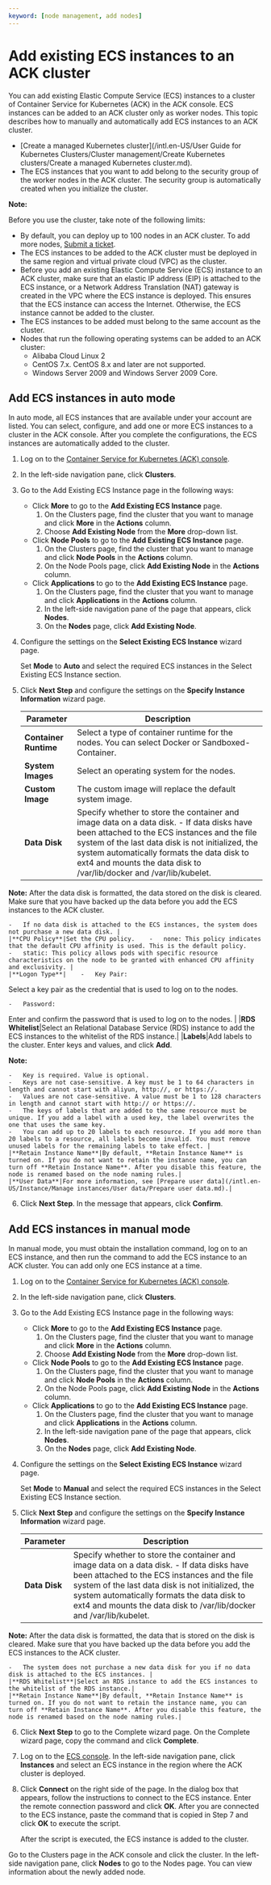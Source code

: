 ```yaml
---
keyword: [node management, add nodes]
---
```


# Add existing ECS instances to an ACK cluster

You can add existing Elastic Compute Service \(ECS\) instances to a cluster of Container Service for Kubernetes \(ACK\) in the ACK console. ECS instances can be added to an ACK cluster only as worker nodes. This topic describes how to manually and automatically add ECS instances to an ACK cluster.

-   [Create a managed Kubernetes cluster](/intl.en-US/User Guide for Kubernetes Clusters/Cluster management/Create Kubernetes clusters/Create a managed Kubernetes cluster.md).
-   The ECS instances that you want to add belong to the security group of the worker nodes in the ACK cluster. The security group is automatically created when you initialize the cluster.

**Note:**

Before you use the cluster, take note of the following limits:

-   By default, you can deploy up to 100 nodes in an ACK cluster. To add more nodes, [Submit a ticket](https://workorder-intl.console.aliyun.com/console.htm).
-   The ECS instances to be added to the ACK cluster must be deployed in the same region and virtual private cloud \(VPC\) as the cluster.
-   Before you add an existing Elastic Compute Service \(ECS\) instance to an ACK cluster, make sure that an elastic IP address \(EIP\) is attached to the ECS instance, or a Network Address Translation \(NAT\) gateway is created in the VPC where the ECS instance is deployed. This ensures that the ECS instance can access the Internet. Otherwise, the ECS instance cannot be added to the cluster.
-   The ECS instances to be added must belong to the same account as the cluster.
-   Nodes that run the following operating systems can be added to an ACK cluster:
    -   Alibaba Cloud Linux 2
    -   CentOS 7.x. CentOS 8.x and later are not supported.
    -   Windows Server 2009 and Windows Server 2009 Core.

## Add ECS instances in auto mode

In auto mode, all ECS instances that are available under your account are listed. You can select, configure, and add one or more ECS instances to a cluster in the ACK console. After you complete the configurations, the ECS instances are automatically added to the cluster.

1.  Log on to the [Container Service for Kubernetes \(ACK\) console](https://cs.console.aliyun.com).

2.  In the left-side navigation pane, click **Clusters**.

3.  Go to the Add Existing ECS Instance page in the following ways:

    -   Click **More** to go to the **Add Existing ECS Instance** page.
        1.  On the Clusters page, find the cluster that you want to manage and click **More** in the **Actions** column.
        2.  Choose **Add Existing Node** from the **More** drop-down list.
    -   Click **Node Pools** to go to the **Add Existing ECS Instance** page.
        1.  On the Clusters page, find the cluster that you want to manage and click **Node Pools** in the **Actions** column.
        2.  On the Node Pools page, click **Add Existing Node** in the **Actions** column.
    -   Click **Applications** to go to the **Add Existing ECS Instance** page.
        1.  On the Clusters page, find the cluster that you want to manage and click **Applications** in the **Actions** column.
        2.  In the left-side navigation pane of the page that appears, click **Nodes**.
        3.  On the **Nodes** page, click **Add Existing Node**.
4.  Configure the settings on the **Select Existing ECS Instance** wizard page.

    Set **Mode** to **Auto** and select the required ECS instances in the Select Existing ECS Instance section.

5.  Click **Next Step** and configure the settings on the **Specify Instance Information** wizard page.

    |Parameter|Description|
    |---------|-----------|
    |**Container Runtime**|Select a type of container runtime for the nodes. You can select Docker or Sandboxed-Container.|
    |**System Images**|Select an operating system for the nodes.|
    |**Custom Image**|The custom image will replace the default system image.|
    |**Data Disk**|Specify whether to store the container and image data on a data disk.    -   If data disks have been attached to the ECS instances and the file system of the last data disk is not initialized, the system automatically formats the data disk to ext4 and mounts the data disk to /var/lib/docker and /var/lib/kubelet.

**Note:** After the data disk is formatted, the data stored on the disk is cleared. Make sure that you have backed up the data before you add the ECS instances to the ACK cluster.

    -   If no data disk is attached to the ECS instances, the system does not purchase a new data disk. |
    |**CPU Policy**|Set the CPU policy.    -   none: This policy indicates that the default CPU affinity is used. This is the default policy.
    -   static: This policy allows pods with specific resource characteristics on the node to be granted with enhanced CPU affinity and exclusivity. |
    |**Logon Type**|    -   Key Pair:

Select a key pair as the credential that is used to log on to the nodes.

    -   Password:

Enter and confirm the password that is used to log on to the nodes. |
    |**RDS Whitelist**|Select an Relational Database Service \(RDS\) instance to add the ECS instances to the whitelist of the RDS instance.|
    |**Labels**|Add labels to the cluster. Enter keys and values, and click **Add**.

**Note:**

    -   Key is required. Value is optional.
    -   Keys are not case-sensitive. A key must be 1 to 64 characters in length and cannot start with aliyun, http://, or https://.
    -   Values are not case-sensitive. A value must be 1 to 128 characters in length and cannot start with http:// or https://.
    -   The keys of labels that are added to the same resource must be unique. If you add a label with a used key, the label overwrites the one that uses the same key.
    -   You can add up to 20 labels to each resource. If you add more than 20 labels to a resource, all labels become invalid. You must remove unused labels for the remaining labels to take effect. |
    |**Retain Instance Name**|By default, **Retain Instance Name** is turned on. If you do not want to retain the instance name, you can turn off **Retain Instance Name**. After you disable this feature, the node is renamed based on the node naming rules.|
    |**User Data**|For more information, see [Prepare user data](/intl.en-US/Instance/Manage instances/User data/Prepare user data.md).|

6.  Click **Next Step**. In the message that appears, click **Confirm**.


## Add ECS instances in manual mode

In manual mode, you must obtain the installation command, log on to an ECS instance, and then run the command to add the ECS instance to an ACK cluster. You can add only one ECS instance at a time.

1.  Log on to the [Container Service for Kubernetes \(ACK\) console](https://cs.console.aliyun.com).

2.  In the left-side navigation pane, click **Clusters**.

3.  Go to the Add Existing ECS Instance page in the following ways:

    -   Click **More** to go to the **Add Existing ECS Instance** page.
        1.  On the Clusters page, find the cluster that you want to manage and click **More** in the **Actions** column.
        2.  Choose **Add Existing Node** from the **More** drop-down list.
    -   Click **Node Pools** to go to the **Add Existing ECS Instance** page.
        1.  On the Clusters page, find the cluster that you want to manage and click **Node Pools** in the **Actions** column.
        2.  On the Node Pools page, click **Add Existing Node** in the **Actions** column.
    -   Click **Applications** to go to the **Add Existing ECS Instance** page.
        1.  On the Clusters page, find the cluster that you want to manage and click **Applications** in the **Actions** column.
        2.  In the left-side navigation pane of the page that appears, click **Nodes**.
        3.  On the **Nodes** page, click **Add Existing Node**.
4.  Configure the settings on the **Select Existing ECS Instance** wizard page.

    Set **Mode** to **Manual** and select the required ECS instances in the Select Existing ECS Instance section.

5.  Click **Next Step** and configure the settings on the **Specify Instance Information** wizard page.

    |Parameter|Description|
    |---------|-----------|
    |**Data Disk**|Specify whether to store the container and image data on a data disk.    -   If data disks have been attached to the ECS instances and the file system of the last data disk is not initialized, the system automatically formats the data disk to ext4 and mounts the data disk to /var/lib/docker and /var/lib/kubelet.

**Note:** After the data disk is formatted, the data that is stored on the disk is cleared. Make sure that you have backed up the data before you add the ECS instances to the ACK cluster.

    -   The system does not purchase a new data disk for you if no data disk is attached to the ECS instances. |
    |**RDS Whitelist**|Select an RDS instance to add the ECS instances to the whitelist of the RDS instance.|
    |**Retain Instance Name**|By default, **Retain Instance Name** is turned on. If you do not want to retain the instance name, you can turn off **Retain Instance Name**. After you disable this feature, the node is renamed based on the node naming rules.|

6.  Click **Next Step** to go to the Complete wizard page. On the Complete wizard page, copy the command and click **Complete**.

7.  Log on to the [ECS console](https://ecs.console.aliyun.com/). In the left-side navigation pane, click **Instances** and select an ECS instance in the region where the ACK cluster is deployed.

8.  Click **Connect** on the right side of the page. In the dialog box that appears, follow the instructions to connect to the ECS instance. Enter the remote connection password and click **OK**. After you are connected to the ECS instance, paste the command that is copied in Step 7 and click **OK** to execute the script.

    After the script is executed, the ECS instance is added to the cluster.


Go to the Clusters page in the ACK console and click the cluster. In the left-side navigation pane, click **Nodes** to go to the Nodes page. You can view information about the newly added node.

